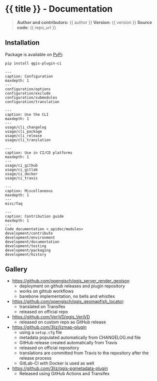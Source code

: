 # {{ title }} - Documentation

> **Author and contributors:** {{ author }}
> **Version:** {{ version }}
> **Source code:** {{ repo_url }}

## Installation

Package is available on [PyPi](https://pypi.org/project/qgis-plugin-ci/):

```bash
pip install qgis-plugin-ci
```

```{toctree}
---
caption: Configuration
maxdepth: 1
---
configuration/options
configuration/exclude
configuration/submodules
configuration/translation
```

```{toctree}
---
caption: Use the CLI
maxdepth: 1
---
usage/cli_changelog
usage/cli_package
usage/cli_release
usage/cli_translation
```

```{toctree}
---
caption: Use in CI/CD platforms
maxdepth: 1
---
usage/ci_github
usage/ci_gitlab
usage/ci_docker
usage/ci_travis
```

```{toctree}
---
caption: Miscellaneous
maxdepth: 1
---
misc/faq
```

```{toctree}
---
caption: Contribution guide
maxdepth: 1
---
Code documentation <_apidoc/modules>
development/contribute
development/environment
development/documentation
development/testing
development/packaging
development/history
```

## Gallery

* https://github.com/opengisch/qgis_server_render_geojson
  * deployment on github releases and plugin repository
  * works on gihtub workflows
  * barebone implementation, no bells and whistles
* https://github.com/opengisch/qgis_geomapfish_locator:
  * translated on Transifex
  * released on official repo
* https://github.com/VeriVD/qgis_VeriVD
  * released on custom repo as GitHub release
* https://github.com/3liz/lizmap-plugin
  * using a `setup.cfg` file
  * metadata populated automatically from CHANGELOG.md file
  * GitHub release created automatically from Travis
  * released on official repository
  * translations are committed from Travis to the repository after the release process
  * GitLab-CI with Docker is used as well
* https://github.com/3liz/qgis-pgmetadata-plugin
  * Released using GitHub Actions and Transifex
